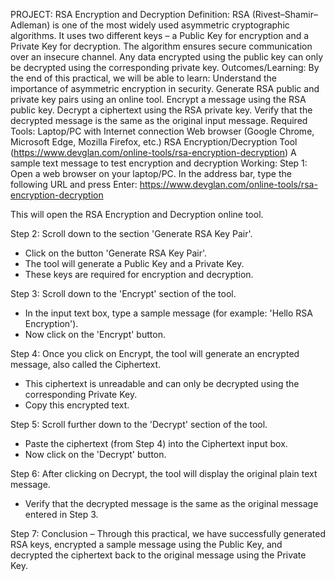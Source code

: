 PROJECT: RSA Encryption and Decryption
Definition:
RSA (Rivest–Shamir–Adleman) is one of the most widely used asymmetric cryptographic algorithms. It uses two different keys – a Public Key for encryption and a Private Key for decryption. The algorithm ensures secure communication over an insecure channel. Any data encrypted using the public key can only be decrypted using the corresponding private key.
Outcomes/Learning:
By the end of this practical, we will be able to learn:
Understand the importance of asymmetric encryption in security.
Generate RSA public and private key pairs using an online tool.
Encrypt a message using the RSA public key.
Decrypt a ciphertext using the RSA private key.
Verify that the decrypted message is the same as the original input message.
Required Tools:
Laptop/PC with Internet connection
Web browser (Google Chrome, Microsoft Edge, Mozilla Firefox, etc.)
RSA Encryption/Decryption Tool (https://www.devglan.com/online-tools/rsa-encryption-decryption)
A sample text message to test encryption and decryption
Working:
Step 1: Open a web browser on your laptop/PC. In the address bar, type the following URL and press Enter:
https://www.devglan.com/online-tools/rsa-encryption-decryption

This will open the RSA Encryption and Decryption online tool.

Step 2: Scroll down to the section 'Generate RSA Key Pair'.
- Click on the button 'Generate RSA Key Pair'.
- The tool will generate a Public Key and a Private Key.
- These keys are required for encryption and decryption.


Step 3: Scroll down to the 'Encrypt' section of the tool.
- In the input text box, type a sample message (for example: 'Hello RSA Encryption').
- Now click on the 'Encrypt' button.



Step 4: Once you click on Encrypt, the tool will generate an encrypted message, also called the Ciphertext.
- This ciphertext is unreadable and can only be decrypted using the corresponding Private Key.
- Copy this encrypted text.







Step 5: Scroll further down to the 'Decrypt' section of the tool.
- Paste the ciphertext (from Step 4) into the Ciphertext input  box.
- Now click on the 'Decrypt' button.



Step 6: After clicking on Decrypt, the tool will display the original plain text message.
- Verify that the decrypted message is the same as the original message entered in Step 3.




Step 7: Conclusion – Through this practical, we have successfully generated RSA keys, encrypted a sample message using the Public Key, and decrypted the ciphertext back to the original message using the Private Key.

